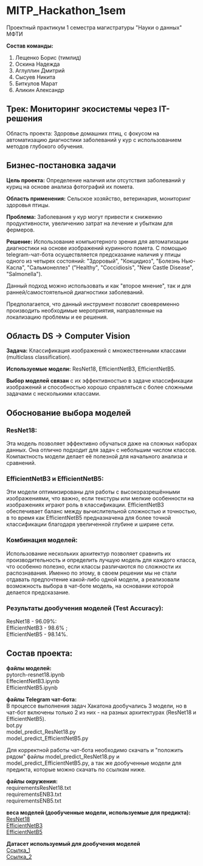 # MITP_Hackathon_1sem
Проектный практикум 1 семестра магистратуры "Науки о данных" МФТИ

**Состав команды:**
1. Лещенко Борис (тимлид)
2. Оскина Надежда
3. Аглуллин Дмитрий
4. Сысуев Никита
5. Биткулов Марат
6. Аликин Александр

## Трек: Мониторинг экосистемы через IT-решения

Область проекта: Здоровье домашних птиц, с фокусом на автоматизацию диагностики заболеваний у кур с использованием методов глубокого обучения.

## Бизнес-постановка задачи

**Цель проекта:** Определение наличия или отсутствия заболеваний у куриц на основе анализа фотографий их помета.

**Область применения:** Сельское хозяйство, ветеринария, мониторинг здоровья птицы.

**Проблема:** Заболевания у кур могут привести к снижению продуктивности, увеличению затрат на лечение и убыткам для фермеров.

**Решение:** Использование компьютерного зрения для автоматизации диагностики на основе изображений куринного помета.
С помощью telegram-чат-бота осуществляется предсказание наличия у птицы одного из четырех состояний: "Здоровый", "Кокцидиоз", "Болезнь Нью-Касла", "Сальмонеллез" ("Healthy", "Coccidiosis", "New Castle Disease", "Salmonella").

Данный подход можно использовать и как "второе мнение", так и для ранней/самостоятельной диагностики заболеваний.

Предполагается, что данный инструмент позволит своевременно производить необходимые мероприятия, направленные на локализацию проблемы и ее решения.

## Область DS -> Computer Vision

**Задача:** Классификация изображений с множественными классами (multiclass classification).

**Используемые модели:** ResNet18, EfficientNetB3, EfficientNetB5.

**Выбор моделей связан** с их эффективностью в задаче классификации изображений и способностью хорошо справляться с более сложными задачами с несколькими классами.

## Обоснование выбора моделей
### ResNet18:

Эта модель позволяет эффективно обучаться даже на сложных наборах данных. Она отлично подходит для задач с небольшим числом классов. Компактность модели делает её полезной для начального анализа и сравнений.

### EfficientNetB3 и EfficientNetB5:

Эти модели оптимизированы для работы с высокоразрешёнными изображениями, что важно, если текстуры или мелкие особенности на изображениях играют роль в классификации.
EfficientNetB3 обеспечивает баланс между вычислительной сложностью и точностью, в то время как EfficientNetB5 предназначена для более точной классификации благодаря увеличенной глубине и ширине сети.

### Комбинация моделей:

Использование нескольких архитектур позволяет сравнить их производительность и определить лучшую модель для каждого класса, что особенно полезно, если классы различаются по сложности их распознавания.
Именно по этому, в своем решении мы не стали отдавать предпочтение какой-либо одной модели, а реализовали возможность выбора в чат-боте модель, на основании которой делается предсказание.

### Результаты дообучения моделей (Test Accuracy):  
ResNet18 - 96.09%:  
EfficientNetB3 - 98.6% ;  
EfficientNetB5 - 98.14%.

## Состав проекта:
**файлы моделей:**   
pytorch-resnet18.ipynb  
EffecientNetB3.ipynb  
EfficientNetB5.ipynb  

**файлы Telegram чат-бота:**   
В процессе выполнения задач Хакатона дообучались 3 модели, но в чат-бот включены только 2 из них - на разных архитектурах (ResNet18 и EfficientNetB5).  
bot.py  
model_predict_ResNet18.py  
model_predict_EfficientNetB5.py  

Для корректной работы чат-бота необходимо скачать и "положить рядом" файлы model_predict_ResNet18.py и model_predict_EfficientNetB5.py, а так же дообученные модели для предикта, которые можно скачать по ссылкам ниже.

**файлы окружения:**  
requirementsResNet18.txt  
requirementsENB3.txt  
requirementsENB5.txt  

**веса моделей (дообученные модели, используемые для предикта):**  
[ResNet18](https://drive.google.com/file/d/1osRY3Wv3TXKlhT9wbPtFQd9_cjWZOFK0/view?usp=drive_link)   
[EfficientNetB3](https://drive.google.com/file/d/1dxG_qHsnk81qe_oLsdSoBptDeo5ZEJfC/view?usp=drive_link)  
[EfficientNetB5](https://drive.google.com/file/d/1qs8mpK99-nUn37PvuVANtWuexLVrSumo/view?usp=drive_link)

**Датасет используемый для дообучения моделей**  
[Ссылка_1](https://www.kaggle.com/datasets/chandrashekarnatesh/poultry-diseases?select=data)  
[Ссылка_2](https://www.kaggle.com/datasets/gauravduttakiit/poultry-diseases-detection/data) 
